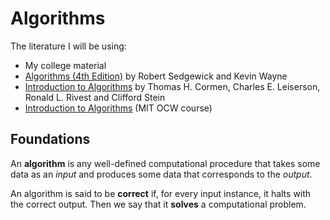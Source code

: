 # Algorithms

The literature I will be using:

* My college material
* [Algorithms (4th Edition)](http://algs4.cs.princeton.edu/home/) by Robert Sedgewick and Kevin Wayne
* [Introduction to Algorithms](http://www.amazon.com/exec/obidos/ASIN/0262033844/ref=nosim/mitopencourse-20) by Thomas H. Cormen, Charles E. Leiserson, Ronald L. Rivest and Clifford Stein
* [Introduction to Algorithms](http://ocw.mit.edu/courses/electrical-engineering-and-computer-science/6-006-introduction-to-algorithms-fall-2011/)  (MIT OCW course)


## Foundations

An **algorithm** is any well-defined computational procedure that takes some data as an _input_ and produces some data that corresponds to the _output_.

An algorithm is said to be **correct** if, for every input instance, it halts with the correct output. Then we say that it **solves** a computational problem.
